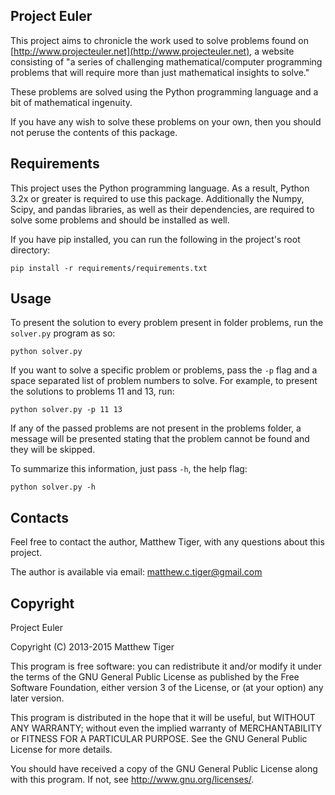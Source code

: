 Project Euler
-------------

This project aims to chronicle the work used to solve problems found on
[http://www.projecteuler.net](http://www.projecteuler.net), a website
consisting of "a series of challenging mathematical/computer programming
problems that will require more than just mathematical insights to solve."

These problems are solved using the Python programming language and a bit
of mathematical ingenuity.

If you have any wish to solve these problems on your own, then you should not
peruse the contents of this package.

Requirements
------------

This project uses the Python programming language. As a result, Python 3.2x or
greater is required to use this package. Additionally the Numpy, Scipy, and
pandas libraries, as well as their dependencies, are required to solve some
problems and should be installed as well.

If you have pip installed, you can run the following in the project's root
directory:

`pip install -r requirements/requirements.txt`

Usage
-----

To present the solution to every problem present in folder problems, run the
`solver.py` program as so:

`python solver.py`

If you want to solve a specific problem or problems, pass the `-p` flag and a
space separated list of problem numbers to solve. For example, to present the
solutions to problems 11 and 13, run:

`python solver.py -p 11 13`

If any of the passed problems are not present in the problems folder, a message
will be presented stating that the problem cannot be found and they will be
skipped.

To summarize this information, just pass `-h`, the help flag:

`python solver.py -h`

Contacts
--------

Feel free to contact the author, Matthew Tiger, with any questions about this
project.

The author is available via email: matthew.c.tiger@gmail.com

Copyright
---------

Project Euler

Copyright (C) 2013-2015  Matthew Tiger

This program is free software: you can redistribute it and/or modify
it under the terms of the GNU General Public License as published by
the Free Software Foundation, either version 3 of the License, or
(at your option) any later version.

This program is distributed in the hope that it will be useful,
but WITHOUT ANY WARRANTY; without even the implied warranty of
MERCHANTABILITY or FITNESS FOR A PARTICULAR PURPOSE.  See the
GNU General Public License for more details.

You should have received a copy of the GNU General Public License
along with this program.  If not, see <http://www.gnu.org/licenses/>.